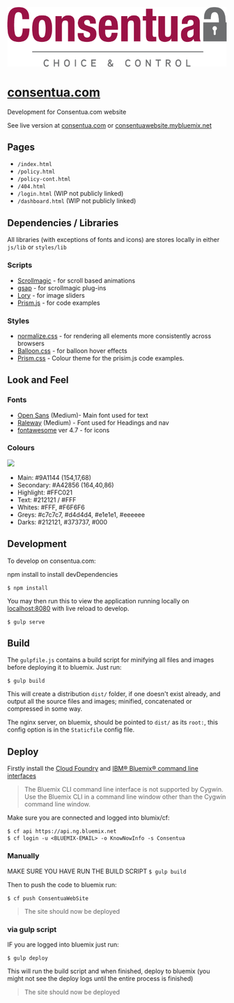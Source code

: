 ![](imgs/logo/consentua-logo-colour.png)
# [consentua.com](http://consentua.com/)
Development for Consentua.com website

See live version at [consentua.com](http://consentua.com/) or [consentuawebsite.mybluemix.net](https://consentuawebsite.mybluemix.net/)

## Pages

* `/index.html`
* `/policy.html`
* `/policy-cont.html`
* `/404.html`
* `/login.html` (WIP not publicly linked)
* `/dashboard.html` (WIP not publicly linked)

## Dependencies / Libraries

All libraries (with exceptions of fonts and icons) are stores locally in either `js/lib` or `styles/lib`


### Scripts
* [Scrollmagic](http://scrollmagic.io/) - for scroll based animations
* [gsap](https://greensock.com/gsap) - for scrollmagic plug-ins
* [Lory](http://meandmax.github.io/lory/) - for image sliders
* [Prism.js](http://prismjs.com/) - for code examples

### Styles
* [normalize.css](https://necolas.github.io/normalize.css/) - for rendering all elements more consistently across browsers
* [Balloon.css](https://kazzkiq.github.io/balloon.css/) - for balloon hover effects
* [Prism.css](http://prismjs.com/download.html?themes=prism-okaidia) - Colour theme for the prisim.js code examples.

## Look and Feel

### Fonts

* [Open Sans](https://fonts.google.com/selection?selection.family=Open+Sans|Raleway) (Medium)- Main font used for text
* [Raleway](https://fonts.google.com/selection?selection.family=Open+Sans|Raleway) (Medium) - Font used for Headings and nav
* [fontawesome](http://fontawesome.io/) ver 4.7 - for icons

### Colours


![](https://coolors.co/export/png/212121-7f0e38-9a1144-e1e1e1-FFC021)

* Main: #9A1144 (154,17,68)
* Secondary: #A42856 (164,40,86)
* Highlight: #FFC021
* Text: #212121 / #FFF
* Whites: #FFF, #F6F6F6
* Greys: #c7c7c7, #d4d4d4, #e1e1e1, #eeeeee
* Darks: #212121, #373737, #000

## Development

To develop on consentua.com:

npm install to install devDependencies

```
$ npm install
```


You may then run this to view the application running locally on [localhost:8080](http://localhost:8080/)  with live reload to develop.

```
$ gulp serve
```


## Build

The `gulpfile.js` contains a build script for minifying all files and images before deploying it to bluemix.
Just run: 
```
$ gulp build
```

This will create a distribution `dist/` folder, if one doesn't exist already, and output all the source files and images; minified, concatenated or compressed in some way. 

The nginx server, on bluemix, should be pointed to `dist/` as its `root:`, this config option is in the `Staticfile` config file.

## Deploy

Firstly install the [Cloud Foundry](https://github.com/cloudfoundry/cli/releases) and [IBM® Bluemix® command line interfaces](http://clis.ng.bluemix.net/ui/home.html)

>The Bluemix CLI command line interface is not supported by Cygwin. Use the Bluemix CLI in a command line window other than the Cygwin command line window.

Make sure you are connected and logged into blumix/cf:
```
$ cf api https://api.ng.bluemix.net
$ cf login -u <BLUEMIX-EMAIL> -o KnowNowInfo -s Consentua
```

### Manually

MAKE SURE YOU HAVE RUN THE BUILD SCRIPT `$ gulp build`

Then to push the code to bluemix run:
```
$ cf push ConsentuaWebSite
```


>The site should now be deployed 

### via gulp script

IF you are logged into bluemix just run:

```
$ gulp deploy
```

This will run the build script and when finished, deploy to bluemix (you might not see the deploy logs until the entire process is finished)

>The site should now be deployed 
